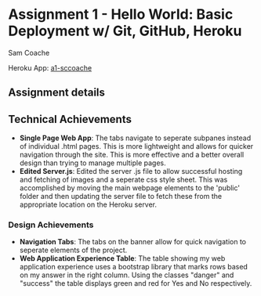 Assignment 1 - Hello World: Basic Deployment w/ Git, GitHub, Heroku  
===

Sam Coache

Heroku App: [a1-sccoache](https://a1-sccoache.herokuapp.com/)

Assignment details
---

## Technical Achievements
- **Single Page Web App**: The tabs navigate to seperate subpanes instead of individual .html pages. This is more lightweight and allows for quicker navigation through the site. This is more effective and a better overall design than trying to manage multiple pages.
- **Edited Server.js**: Edited the server .js file to allow successful hosting and fetching of images and a seperate css style sheet. This was accomplished by moving the main webpage elements to the 'public' folder and then updating the server file to fetch these from the appropriate location on the Heroku server.

### Design Achievements
- **Navigation Tabs**: The tabs on the banner allow for quick navigation to seperate elements of the project. 
- **Web Application Experience Table**: The table showing my web application experience uses a bootstrap library that marks rows based on my answer in the right column. Using the classes "danger" and "success" the table displays green and red for Yes and No respectively. 


